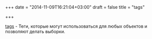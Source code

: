+++
date = "2014-11-09T16:21:04+03:00"
draft = false
title = "tags"

+++

<p><a href="https://github.com/takama/tags">tags</a>&nbsp;- Теги, которые могут использоваться для любых объектов и позволяют делать выборки.</p>

